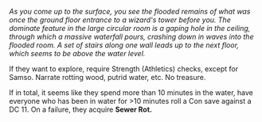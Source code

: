 _As you come up to the surface, you see the flooded remains of what was once the ground floor entrance to a wizard's tower before you. The dominate feature in the large circular room is a gaping hole in the ceiling, through which a massive waterfall pours, crashing down in waves into the flooded room. A set of stairs along one wall leads up to the next floor, which seems to be above the water level._
 
If they want to explore, require Strength (Athletics) checks, except for Samso. Narrate rotting wood, putrid water, etc. No treasure.
 
If in total, it seems like they spend more than 10 minutes in the water, have everyone who has been in water for \>10 minutes roll a Con save against a DC 11. On a failure, they acquire **Sewer Rot.**